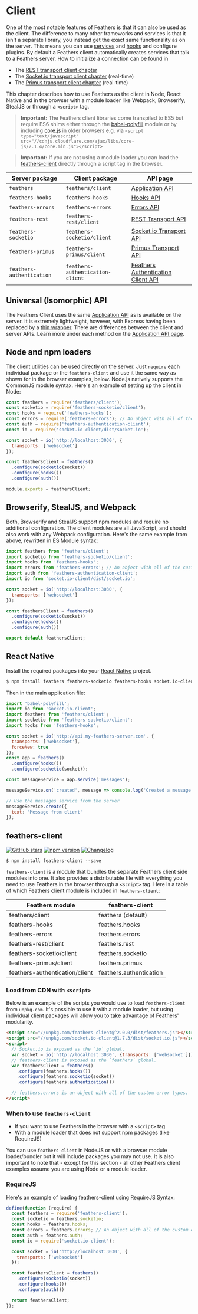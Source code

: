 # Client

One of the most notable features of Feathers is that it can also be used as the client. The difference to many other frameworks and services is that it isn't a separate library, you instead get the exact same functionality as on the server. This means you can use [services](./services.md) and [hooks](./hooks.md) and configure plugins. By default a Feathers client automatically creates services that talk to a Feathers server. How to initialize a connection can be found in

- The [REST transport client chapter](./rest.md#client)
- The [Socket.io transport client chapter](./socketio.md#client) (real-time)
- The [Primus transport client chapter](./primus.md#client) (real-time)

This chapter describes how to use Feathers as the client in Node, React Native and in the browser with a module loader like Webpack, Browserify, StealJS or through a `<script>` tag.

> __Important:__ The Feathers client libraries come transpiled to ES5 but require ES6 shims either through the [babel-polyfill](https://www.npmjs.com/package/babel-polyfill) module or by including [core.js](https://github.com/zloirock/core-js) in older browsers e.g. via `<script type="text/javascript" src="//cdnjs.cloudflare.com/ajax/libs/core-js/2.1.4/core.min.js"></script>`

<!-- -->

> __Important:__ If you are not using a module loader you can load the [feathers-client](#feathers-client) directly through a script tag in the browser.

| Server package            | Client package                   | API page            |
| ------------------------- | -------------------------------- | ------------------- |
| `feathers`                | `feathers/client`                | [Application API](./application.md) |
| `feathers-hooks`          | `feathers-hooks`                 | [Hooks API](./hooks.md) |
| `feathers-errors`         | `feathers-errors`                | [Errors API](./errors.md) |
| `feathers-rest`           | `feathers-rest/client`           | [REST Transport API](./rest.md) |
| `feathers-socketio`       | `feathers-socketio/client`       | [Socket.io Transport API](./socketio.md) |
| `feathers-primus`         | `feathers-primus/client`         | [Primus Transport API](./primus.md) |
| `feathers-authentication` | `feathers-authentication-client` | [Feathers Authentication Client API](./authentication/client.md) |

## Universal (Isomorphic) API

The Feathers Client uses the same [Application API](./application.md) as is available on the server.  It is extremely lightweight, however, with Express having been replaced by a [thin wrapper](https://github.com/feathersjs/feathers/blob/master/src/client/express.js).  There are differences between the client and server APIs.  Learn more under each method on the [Application API page](./application.md).


## Node and npm loaders

The client utilities can be used directly on the server.  Just `require` each individual package or the `feathers-client` and use it the same way as shown for in the browser examples, below.  Node.js natively supports the CommonJS module syntax.  Here's an example of setting up the client in Node:

```js
const feathers = require('feathers/client');
const socketio = require('feathers-socketio/client');
const hooks = require('feathers-hooks');
const errors = require('feathers-errors'); // An object with all of the custom error types.
const auth = require('feathers-authentication-client');
const io = require('socket.io-client/dist/socket.io');

const socket = io('http://localhost:3030', {
  transports: ['websocket']
});

const feathersClient = feathers()
  .configure(socketio(socket))
  .configure(hooks())
  .configure(auth())

module.exports = feathersClient;
```

## Browserify, StealJS, and Webpack

Both, Browserify and StealJS support npm modules and require no additional configuration.  The client modules are all JavaScript, and should also work with any Webpack configuration.  Here's the same example from above, rewritten in ES Module syntax:

```js
import feathers from 'feathers/client';
import socketio from 'feathers-socketio/client';
import hooks from 'feathers-hooks';
import errors from 'feathers-errors'; // An object with all of the custom error types.
import auth from 'feathers-authentication-client';
import io from 'socket.io-client/dist/socket.io';

const socket = io('http://localhost:3030', {
  transports: ['websocket']
});

const feathersClient = feathers()
  .configure(socketio(socket))
  .configure(hooks())
  .configure(auth())

export default feathersClient;
```

## React Native

Install the required packages into your [React Native](https://facebook.github.io/react-native/) project.

```bash
$ npm install feathers feathers-socketio feathers-hooks socket.io-client babel-polyfill
```

Then in the main application file:

```js
import 'babel-polyfill';
import io from 'socket.io-client';
import feathers from 'feathers/client';
import socketio from 'feathers-socketio/client';
import hooks from 'feathers-hooks';

const socket = io('http://api.my-feathers-server.com', {
  transports: ['websocket'],
  forceNew: true
});
const app = feathers()
  .configure(hooks())
  .configure(socketio(socket));

const messageService = app.service('messages');

messageService.on('created', message => console.log('Created a message', message));

// Use the messages service from the server
messageService.create({
  text: 'Message from client'
});
```

## feathers-client

[![GitHub stars](https://img.shields.io/github/stars/feathersjs/feathers-client.png?style=social&label=Star)](https://github.com/feathersjs/feathers-client/)
[![npm version](https://img.shields.io/npm/v/feathers-client.png?style=flat-square)](https://www.npmjs.com/package/feathers-client)
[![Changelog](https://img.shields.io/badge/changelog-.md-blue.png?style=flat-square)](https://github.com/feathersjs/feathers-client/blob/master/CHANGELOG.md)

```
$ npm install feathers-client --save
```

`feathers-client` is a module that bundles the separate Feathers client side modules into one. It also provides a distributable file with everything you need to use Feathers in the browser through a `<script>` tag. Here is a table of which Feathers client module is included in `feathers-client`:

| Feathers module                 | feathers-client         |
|---------------------------------|-------------------------|
| feathers/client                 | feathers (default)      |
| feathers-hooks                  | feathers.hooks          |
| feathers-errors                 | feathers.errors         |
| feathers-rest/client            | feathers.rest           |
| feathers-socketio/client        | feathers.socketio       |
| feathers-primus/client          | feathers.primus         |
| feathers-authentication/client  | feathers.authentication |

### Load from CDN with `<script>`

 Below is an example of the scripts you would use to load `feathers-client` from `unpkg.com`.  It's possible to use it with a module loader,  but using individual client packages will allow you to take advantage of Feathers' modularity.

```html
<script src="//unpkg.com/feathers-client@^2.0.0/dist/feathers.js"></script>
<script src="//unpkg.com/socket.io-client@1.7.3/dist/socket.io.js"></script>
<script>
  // Socket.io is exposed as the `io` global.
  var socket = io('http://localhost:3030', {transports: ['websocket']});
  // feathers-client is exposed as the `feathers` global.
  var feathersClient = feathers()
    .configure(feathers.hooks())
    .configure(feathers.socketio(socket))
    .configure(feathers.authentication())

  // feathers.errors is an object with all of the custom error types.
</script>
```

### When to use `feathers-client`

- If you want to use Feathers in the browser with a `<script>` tag
- With a module loader that does not support npm packages (like RequireJS)


You can use `feathers-client` in NodeJS or with a browser module loader/bundler but it will include packages you may not use. It is also important to note that - except for this section - all other Feathers client examples assume you are using Node or a module loader.

### RequireJS

Here's an example of loading feathers-client using RequireJS Syntax:

```js
define(function (require) {
  const feathers = require('feathers-client');
  const socketio = feathers.socketio;
  const hooks = feathers.hooks;
  const errors = feathers.errors; // An object with all of the custom error types.
  const auth = feathers.auth;
  const io = require('socket.io-client');

  const socket = io('http://localhost:3030', {
    transports: ['websocket']
  });

  const feathersClient = feathers()
    .configure(socketio(socket))
    .configure(hooks())
    .configure(auth())

  return feathersClient;
});
```

